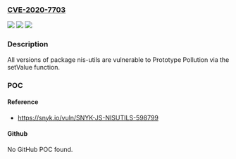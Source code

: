 ### [CVE-2020-7703](https://cve.mitre.org/cgi-bin/cvename.cgi?name=CVE-2020-7703)
![](https://img.shields.io/static/v1?label=Product&message=nis-utils&color=blue)
![](https://img.shields.io/static/v1?label=Version&message=%3E%3D%200%20&color=brighgreen)
![](https://img.shields.io/static/v1?label=Vulnerability&message=Prototype%20Pollution&color=brighgreen)

### Description

All versions of package nis-utils are vulnerable to Prototype Pollution via the setValue function.

### POC

#### Reference
- https://snyk.io/vuln/SNYK-JS-NISUTILS-598799

#### Github
No GitHub POC found.

